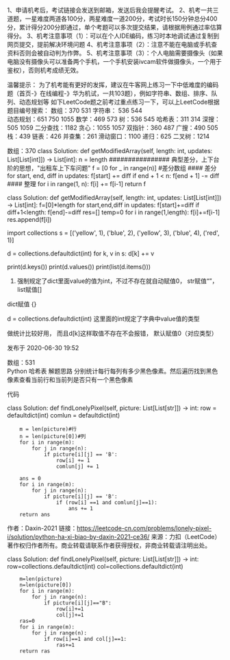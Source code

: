 1、申请机考后，考试链接会发送到邮箱，发送后我会提醒考试。
2、机考一共三道题，一星难度两道各100分，两星难度一道200分，考试时长150分钟总分400分，累计得分200分即通过，单个考题可以多次提交结果，请根据用例通过率估算得分。
3、机考注意事项（1）：可以在个人IDE编码，练习时本地调试通过复制到网页提交，提前解决环境问题
4、机考注意事项（2）：注意不能在电脑或手机查资料否则会被自动判为作弊。
5、机考注意事项（3）：个人电脑需要摄像头（如果电脑没有摄像头可以准备两个手机，一个手机安装ivcam软件做摄像头，一个用于鉴权），否则机考成绩无效。

温馨提示：
为了机考能有更好的发挥，建议在牛客网上练习一下中低难度的编码题（首页-》在线编程-》华为机试，一共103题），例如字符串、数组、排序、队列、动态规划等
 如下LeetCode题之前考过重点练习一下，可以上LeetCode根据题目编号搜索：
数组：370 531 
字符串： 536 544  
动态规划：651 750 1055 
数学：469 573 
树：536 545 
哈希表：311 314
深搜：505 1059
二分查找：1182
贪心：1055 1057
双指针：360 487
广搜：490 505
栈：439
链表：426
并查集：261
滑动窗口：1100
递归：625
二叉树：1214



数组：370
class Solution:
    def getModifiedArray(self, length: int, updates: List[List[int]]) -> List[int]:
        n = length
        ################ 典型差分，上下台阶的思想，"出租车上下车问题"
        f = [0 for _ in range(n)]   #差分数组
        #### 差分
        for start, end, diff in updates:
            f[start] += diff
            if end + 1 < n:
                f[end + 1] -= diff
        #### 整理
        for i in range(1, n):
            f[i] += f[i-1]
        return f
		
		
class Solution:
    def getModifiedArray(self, length: int, updates: List[List[int]]) -> List[int]:
        f=[0]*length
        for start,end,diff in updates:
            f[start]+=diff
            if diff+1<length:
                f[end]-=diff
        res=[]
        temp=0
        for i in range(1,length):
            f[i]+=f[i-1]
            res.append(f[i])
			
			
import collections
s = [('yellow', 1), ('blue', 2), ('yellow', 3), ('blue', 4), ('red', 1)]

d = collections.defaultdict(int)
for k, v in s:
d[k] += v

print(d.keys())
print(d.values())
print(list(d.items()))

1. 强制规定了dict里面value的值为int，不过不存在就自动赋值0， str赋值“”，list赋值[]

dict赋值 {}

d = collections.defaultdict(int) 这里面的int规定了字典中value值的类型

做统计比较好用， 而且d[k]这样取值不存在不会报错， 默认赋值0（对应类型）

发布于 2020-06-30 19:52
			
数组：531	
Python 哈希表
解题思路
分别统计每行每列有多少黑色像素。然后遍历找到黑色像素查看当前行和当前列是否只有一个黑色像素

代码

class Solution:
    def findLonelyPixel(self, picture: List[List[str]]) -> int:
        row = defaultdict(int)
        comlun = defaultdict(int)
		
        m = len(picture)#行
        n = len(picture[0])#列
        for i in range(m):
            for j in range(n):
                if picture[i][j] == 'B':
                    row[i] += 1
                    comlun[j] += 1
        
        ans = 0
        for i in range(m):
            for j in range(n):
                if picture[i][j] == 'B':
                    if (row[i] ==1 and comlun[j]==1):
                        ans += 1
        return ans

作者：Daxin-2021
链接：https://leetcode-cn.com/problems/lonely-pixel-i/solution/python-ha-xi-biao-by-daxin-2021-ce36/
来源：力扣（LeetCode）
著作权归作者所有。商业转载请联系作者获得授权，非商业转载请注明出处。

class Solution:
    def findLonelyPixel(self, picture: List[List[str]]) -> int:
        row=collections.defaultdict(int)
        col=collections.defaultdict(int)
        
        m=len(picture)
        n=len(picture[0])
        for i in range(m):
            for j in range(n):
                if picture[i][j]=="B":
                    row[i]+=1
                    col[j]+=1
        ras=0
        for i in range(m):
            for j in range(n):
                if row[i]==1 and col[j]==1:
                    ras+=1
        return ras